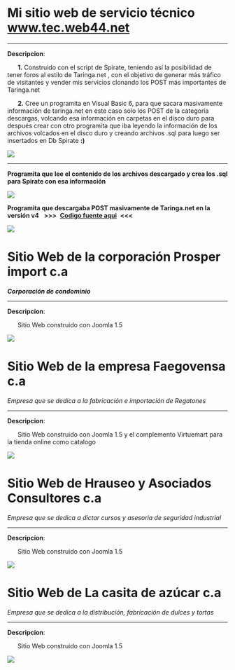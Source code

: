 # Mi sitio web de servicio técnico www.tec.web44.net #

----------
**Descripcion**: 
	
      **1.**  Construido con el script de Spirate, teniendo así la posibilidad de tener foros al estilo de Taringa.net , con el objetivo de generar más tráfico de visitantes y vender mis servicios clonando los POST más importantes de Taringa.net

      **2.** Cree un programita en Visual Basic 6, para que sacara masivamente información de taringa.net en este caso solo los POST  de la categoría descargas, volcando esa información en carpetas en el disco duro para después crear con otro programita que iba leyendo la información de los archivos volcados en el disco duro y creando archivos .sql para luego ser insertados en Db Spirate **:)**



![](https://raw.githubusercontent.com/dennysjmarquez/portfolio/master/2011/tecweb44-web.png)


----------


**Programita que lee el contenido de los archivos descargado y crea los .sql para Spirate con esa información**

![](https://raw.githubusercontent.com/dennysjmarquez/portfolio/master/2011/spirate_taringa_sql.jpg)


**Programita que descargaba POST masivamente de Taringa.net en la versión v4**
  
  **>>>**  [**Codigo fuente aqui**](https://github.com/dennysjmarquez/SOURCE-CODE-descargar-post-masivamente-de-taringa-visual-basic-6)  **<<<**  

![](https://raw.githubusercontent.com/dennysjmarquez/portfolio/master/2011/taringa_post_downloads_msivo.jpg)

# Sitio Web de la corporación Prosper import c.a #
***Corporación de condominio***

----------

**Descripcion**:

      Sitio Web construido con Joomla 1.5

![](https://raw.githubusercontent.com/dennysjmarquez/portfolio/master/2011/Prosper-web.png)

# Sitio Web de la empresa Faegovensa c.a #
*Empresa que se dedica a la fabricación e importación de Regatones*

----------

**Descripcion**:

      Sitio Web construido con Joomla 1.5 y el  complemento Virtuemart para la tienda online como catalogo



![](https://raw.githubusercontent.com/dennysjmarquez/portfolio/master/2011/faegovensa-web.png)

# Sitio Web de Hrauseo y Asociados Consultores c.a #
*Empresa que se dedica a dictar cursos y asesoria  de seguridad industrial*

----------

**Descripcion**:

      Sitio Web construido con Joomla 1.5

![](https://raw.githubusercontent.com/dennysjmarquez/portfolio/master/2011/hrauseoconsultores-web.png)

# Sitio Web de La casita de azúcar c.a #
*Empresa que se dedica a la distribución, fabricación de dulces y tortas*

----------

**Descripcion**:

      Sitio Web construido con Joomla 1.5

![](https://raw.githubusercontent.com/dennysjmarquez/portfolio/master/2011/lacasitadeazucar-web.png)
